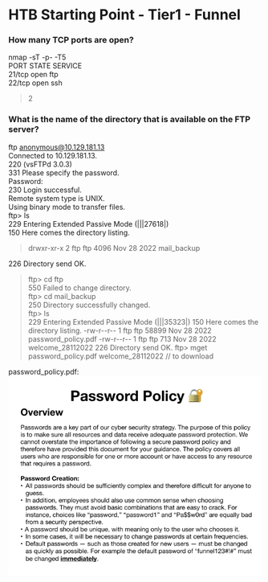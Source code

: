 # HTB Starting Point - Tier1 - Funnel 
### How many TCP ports are open?
  nmap -sT -p- -T5 <target-ip>  
  PORT   STATE SERVICE  
  21/tcp open  ftp  
  22/tcp open  ssh  
> 2

### What is the name of the directory that is available on the FTP server?
  ftp anonymous@10.129.181.13  
  Connected to 10.129.181.13.  
  220 (vsFTPd 3.0.3)  
  331 Please specify the password.  
  Password:   
  230 Login successful.  
  Remote system type is UNIX.  
  Using binary mode to transfer files.  
  ftp> ls  
  229 Entering Extended Passive Mode (|||27618|)  
  150 Here comes the directory listing.
> drwxr-xr-x    2 ftp      ftp          4096 Nov 28  2022 mail_backup

  226 Directory send OK.    
> ftp> cd ftp  
  550 Failed to change directory.  
> ftp> cd mail_backup  
  250 Directory successfully changed.  
> ftp> ls  
  229 Entering Extended Passive Mode (|||35323|)
  150 Here comes the directory listing.
  -rw-r--r--    1 ftp      ftp         58899 Nov 28  2022 password_policy.pdf
  -rw-r--r--    1 ftp      ftp           713 Nov 28  2022 welcome_28112022
  226 Directory send OK.
ftp> mget password_policy.pdf welcome_28112022 // to download

password_policy.pdf:
![screenshot](./img/password_policy.png)

